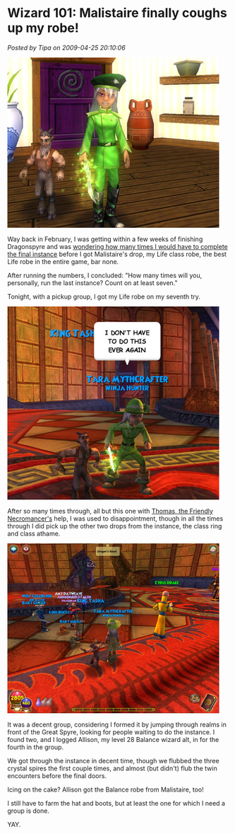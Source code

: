# Wizard 101: Malistaire finally coughs up my robe!

*Posted by Tipa on 2009-04-25 20:10:06*

![wizardgraphicalclient-2009-04-25-20-46-41-96](../uploads/2009/04/wizardgraphicalclient-2009-04-25-20-46-41-96.jpg "wizardgraphicalclient-2009-04-25-20-46-41-96")

Way back in February, I was getting within a few weeks of finishing Dragonspyre and was [wondering how many times I would have to complete the final instance](../index.php/2009/02/09/wizard-101-how-many-times-must-malistaire-die/) before I got Malistaire's drop, my Life class robe, the best Life robe in the entire game, bar none.

After running the numbers, I concluded: "How many times will you, personally, run the last instance? Count on at least seven."

Tonight, with a pickup group, I got my Life robe on my seventh try.

![wizardgraphicalclient-2009-04-25-20-37-47-75](../uploads/2009/04/wizardgraphicalclient-2009-04-25-20-37-47-75.jpg "wizardgraphicalclient-2009-04-25-20-37-47-75")

After so many times through, all but this one with [Thomas, the Friendly Necromancer's](http://thefriendlynecromancer.blogspot.com/) help, I was used to disappointment, though in all the times through I did pick up the other two drops from the instance, the class ring and class athame.

![wizardgraphicalclient-2009-04-25-20-14-55-66](../uploads/2009/04/wizardgraphicalclient-2009-04-25-20-14-55-66.jpg "wizardgraphicalclient-2009-04-25-20-14-55-66")

It was a decent group, considering I formed it by jumping through realms in front of the Great Spyre, looking for people waiting to do the instance. I found two, and I logged Allison, my level 28 Balance wizard alt, in for the fourth in the group.

We got through the instance in decent time, though we flubbed the three crystal spires the first couple times, and almost (but didn't) flub the twin encounters before the final doors.

Icing on the cake? Allison got the Balance robe from Malistaire, too!

I still have to farm the hat and boots, but at least the one for which I need a group is done.

YAY.
